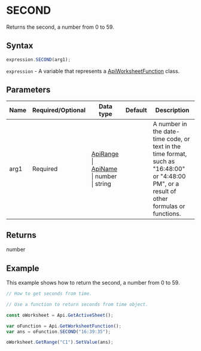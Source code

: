 # SECOND

Returns the second, a number from 0 to 59.

## Syntax

```javascript
expression.SECOND(arg1);
```

`expression` - A variable that represents a [ApiWorksheetFunction](../ApiWorksheetFunction.md) class.

## Parameters

| **Name** | **Required/Optional** | **Data type** | **Default** | **Description** |
| ------------- | ------------- | ------------- | ------------- | ------------- |
| arg1 | Required | [ApiRange](../../ApiRange/ApiRange.md) \| [ApiName](../../ApiName/ApiName.md) \| number \| string |  | A number in the date-time code, or text in the time format, such as "16:48:00" or "4:48:00 PM", or a result of other formulas or functions. |

## Returns

number

## Example

This example shows how to return the second, a number from 0 to 59.

```javascript editor-xlsx
// How to get seconds from time.

// Use a function to return seconds from time object.

const oWorksheet = Api.GetActiveSheet();

var oFunction = Api.GetWorksheetFunction();
var ans = oFunction.SECOND("16:39:35"); 

oWorksheet.GetRange("C1").SetValue(ans);

```
